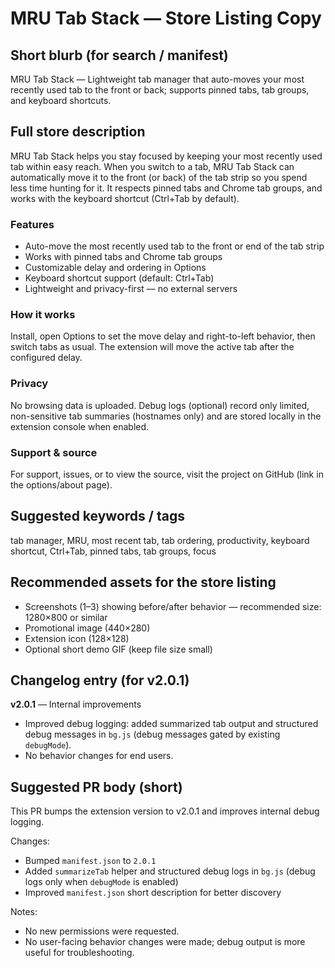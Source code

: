 # MRU Tab Stack — Store Listing Copy

## Short blurb (for search / manifest)
MRU Tab Stack — Lightweight tab manager that auto-moves your most recently used tab to the front or back; supports pinned tabs, tab groups, and keyboard shortcuts.

## Full store description
MRU Tab Stack helps you stay focused by keeping your most recently used tab within easy reach. When you switch to a tab, MRU Tab Stack can automatically move it to the front (or back) of the tab strip so you spend less time hunting for it. It respects pinned tabs and Chrome tab groups, and works with the keyboard shortcut (Ctrl+Tab by default).

### Features
- Auto-move the most recently used tab to the front or end of the tab strip
- Works with pinned tabs and Chrome tab groups
- Customizable delay and ordering in Options
- Keyboard shortcut support (default: Ctrl+Tab)
- Lightweight and privacy-first — no external servers

### How it works
Install, open Options to set the move delay and right-to-left behavior, then switch tabs as usual. The extension will move the active tab after the configured delay.

### Privacy
No browsing data is uploaded. Debug logs (optional) record only limited, non-sensitive tab summaries (hostnames only) and are stored locally in the extension console when enabled.

### Support & source
For support, issues, or to view the source, visit the project on GitHub (link in the options/about page).

## Suggested keywords / tags
tab manager, MRU, most recent tab, tab ordering, productivity, keyboard shortcut, Ctrl+Tab, pinned tabs, tab groups, focus

## Recommended assets for the store listing
- Screenshots (1–3) showing before/after behavior — recommended size: 1280×800 or similar
- Promotional image (440×280)
- Extension icon (128×128)
- Optional short demo GIF (keep file size small)

## Changelog entry (for v2.0.1)
**v2.0.1** — Internal improvements
- Improved debug logging: added summarized tab output and structured debug messages in `bg.js` (debug messages gated by existing `debugMode`).
- No behavior changes for end users.

## Suggested PR body (short)
This PR bumps the extension version to v2.0.1 and improves internal debug logging.

Changes:
- Bumped `manifest.json` to `2.0.1`
- Added `summarizeTab` helper and structured debug logs in `bg.js` (debug logs only when `debugMode` is enabled)
- Improved `manifest.json` short description for better discovery

Notes:
- No new permissions were requested.
- No user-facing behavior changes were made; debug output is more useful for troubleshooting.
